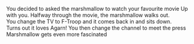 You decided to asked the marshmallow to watch your favourite movie Up with you.
Halfway through the movie, the marshmallow walks out.  
You change the TV to F-Troop and it comes back in and sits down.  
Turns out it loves Agarn!
You then change the channel to meet the press
Marshmallow gets even more fascinated
